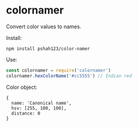 # colornamer

Convert color values to names.

Install:

```
npm install pshah123/color-namer
```

Use:
``` js
const colornamer = require('colornamer')
colornamer.hexColorName('#cc5555') // Indian red
```

Color object:
```
{
  name: 'Canonical name',
  hsv: [255, 100, 100],
  distance: 0
}
```